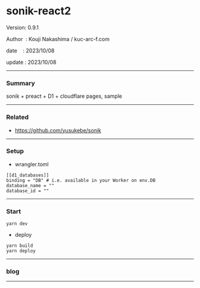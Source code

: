 ﻿# sonik-react2

 Version: 0.9.1

 Author  : Kouji Nakashima / kuc-arc-f.com

 date    : 2023/10/08 

 update  : 2023/10/08 
***
### Summary

sonik + preact + D1 + cloudflare pages, sample

***
### Related

* https://github.com/yusukebe/sonik

***
### Setup
* wrangler.toml

```
[[d1_databases]]
binding = "DB" # i.e. available in your Worker on env.DB
database_name = ""
database_id = ""
```

***
### Start

```
yarn dev
```
* deploy

```
yarn build
yarn deploy
```
***
### blog 

***

